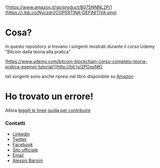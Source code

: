 ![https://www.amazon.it/gp/product/B07SNNNL2P/](https://i.ibb.co/Nyczdrj/COPERTINA-DEFINITIVA.png)

# Cosa?

In questo repository si trovano i sorgenti mostrati durante il corso Udemy "Bitcoin dalla teoria alla pratica"

[https://www.udemy.com/bitcoin-blockchain-corso-completo-teoria-pratica-esempi-tutorial/](http://bit.ly/2POxpNK)

tali sorgenti sono anche ripresi nel libro disponibile su [Amazon](https://www.amazon.it/gp/product/B07SNNNL2P/)

# Ho trovato un errore!

Allora [leggiti le linee guida per contribuire](CONTRIBUTING.md)

### Contatti
- [Linkedin](http://bit.ly/2H38ovs)
- [Twitter](https://twitter.com/satoshiwantsyou)
- [Facebook](http://bit.ly/2Lq4f96)
- [Sito ufficiale](https://www.corsobitcoin.com)
- [Email](corsobitcoin@gmail.com)
- [Alessio Barnini](https://www.linkedin.com/in/alessiobarnini/)

